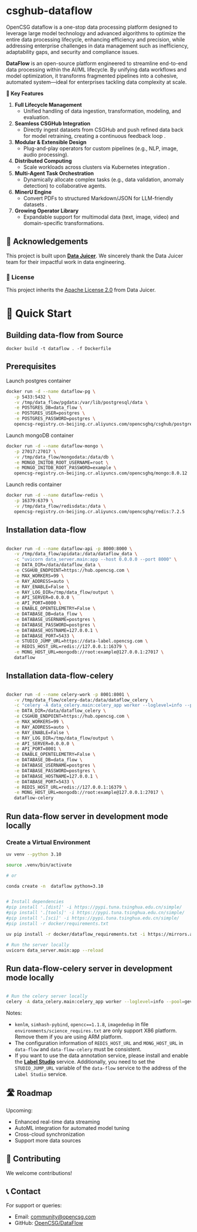 # csghub-dataflow
OpenCSG dataflow is a one-stop data processing platform designed to leverage large model technology and advanced algorithms to optimize the entire data processing lifecycle, enhancing efficiency and precision, while addressing enterprise challenges in data management such as inefficiency, adaptability gaps, and security and compliance issues.

**DataFlow** is an open-source platform engineered to streamline end-to-end data processing within the AI/ML lifecycle. By unifying data workflows and model optimization, it transforms fragmented pipelines into a cohesive, automated system—ideal for enterprises tackling data complexity at scale.  

**🔑 Key Features**
1. **Full Lifecycle Management**  
   - Unified handling of data ingestion, transformation, modeling, and evaluation.  
2. **Seamless CSGHub Integration**  
   - Directly ingest datasets from CSGHub and push refined data back for model retraining, creating a continuous feedback loop .  
3. **Modular & Extensible Design**  
   - Plug-and-play operators for custom pipelines (e.g., NLP, image, audio processing).  
4. **Distributed Computing**  
   - Scale workloads across clusters via Kubernetes integration .  
5. **Multi-Agent Task Orchestration**  
   - Dynamically allocate complex tasks (e.g., data validation, anomaly detection) to collaborative agents.  
6. **MinerU Engine**  
   - Convert PDFs to structured Markdown/JSON for LLM-friendly datasets .  
7. **Growing Operator Library**  
   - Expandable support for multimodal data (text, image, video) and domain-specific transformations.  

## 🔗 Acknowledgements  

This project is built upon **[Data Juicer](https://github.com/modelscope/data-juicer)**. We sincerely thank the Data Juicer team for their impactful work in data engineering.  

### 📜 License  
This project inherits the [Apache License 2.0](LICENSE) from Data Juicer.  

# 🚀 Quick Start

## Building data-flow from Source

```
docker build -t dataflow . -f Dockerfile
```

## Prerequisites

Launch postgres container

```bash
docker run -d --name dataflow-pg \
   -p 5433:5432 \
   -v /tmp/data_flow/pgdata:/var/lib/postgresql/data \
   -e POSTGRES_DB=data_flow \
   -e POSTGRES_USER=postgres \
   -e POSTGRES_PASSWORD=postgres \
   opencsg-registry.cn-beijing.cr.aliyuncs.com/opencsghq/csghub/postgres:15.10
```

Launch mongoDB container

```bash
docker run -d --name dataflow-mongo \
   -p 27017:27017 \
   -v /tmp/data_flow/mongodata:/data/db \
   -e MONGO_INITDB_ROOT_USERNAME=root \
   -e MONGO_INITDB_ROOT_PASSWORD=example \
   opencsg-registry.cn-beijing.cr.aliyuncs.com/opencsghq/mongo:8.0.12
```

Launch redis container

```bash
docker run -d --name dataflow-redis \
   -p 16379:6379 \
   -v /tmp/data_flow/redisdata:/data \
   opencsg-registry.cn-beijing.cr.aliyuncs.com/opencsghq/redis:7.2.5
```

## Installation data-flow

```bash

docker run -d --name dataflow-api -p 8000:8000 \
   -v /tmp/data_flow/apidata:/data/dataflow_data \
   -c "uvicorn data_server.main:app --host 0.0.0.0 --port 8000" \
   -e DATA_DIR=/data/dataflow_data \
   -e CSGHUB_ENDPOINT=https://hub.opencsg.com \
   -e MAX_WORKERS=99 \
   -e RAY_ADDRESS=auto \
   -e RAY_ENABLE=False \
   -e RAY_LOG_DIR=/tmp/data_flow/output \
   -e API_SERVER=0.0.0.0 \
   -e API_PORT=8000 \
   -e ENABLE_OPENTELEMETRY=False \
   -e DATABASE_DB=data_flow \
   -e DATABASE_USERNAME=postgres \
   -e DATABASE_PASSWORD=postgres \
   -e DATABASE_HOSTNAME=127.0.0.1 \
   -e DATABASE_PORT=5433 \
   -e STUDIO_JUMP_URL=https://data-label.opencsg.com \
   -e REDIS_HOST_URL=redis://127.0.0.1:16379 \
   -e MONG_HOST_URL=mongodb://root:example@127.0.0.1:27017 \
   dataflow

```

## Installation data-flow-celery

```bash

docker run -d --name celery-work -p 8001:8001 \
   -v /tmp/data_flow/celery-data:/data/dataflow_celery \
   -c "celery -A data_celery.main:celery_app worker --loglevel=info --pool=gevent" \
   -e DATA_DIR=/data/dataflow_celery \
   -e CSGHUB_ENDPOINT=https://hub.opencsg.com \
   -e MAX_WORKERS=99 \
   -e RAY_ADDRESS=auto \
   -e RAY_ENABLE=False \
   -e RAY_LOG_DIR=/tmp/data_flow/output \
   -e API_SERVER=0.0.0.0 \
   -e API_PORT=8001 \
   -e ENABLE_OPENTELEMETRY=False \
   -e DATABASE_DB=data_flow \
   -e DATABASE_USERNAME=postgres \
   -e DATABASE_PASSWORD=postgres \
   -e DATABASE_HOSTNAME=127.0.0.1 \
   -e DATABASE_PORT=5433 \
   -e REDIS_HOST_URL=redis://127.0.0.1:16379 \
   -e MONG_HOST_URL=mongodb://root:example@127.0.0.1:27017 \
   dataflow-celery

```

## Run data-flow server in development mode locally

### Create a Virtual Environment

```bash
uv venv --python 3.10

source .venv/bin/activate

# or

conda create -n  dataflow python=3.10
```

```bash

# Install dependencies
#pip install '.[dist]' -i https://pypi.tuna.tsinghua.edu.cn/simple/
#pip install '.[tools]' -i https://pypi.tuna.tsinghua.edu.cn/simple/
#pip install '.[sci]' -i https://pypi.tuna.tsinghua.edu.cn/simple/
#pip install -r docker/requirements.txt

uv pip install -r docker/dataflow_requirements.txt -i https://mirrors.aliyun.com/pypi/simple/

# Run the server locally
uvicorn data_server.main:app --reload
```

## Run data-flow-celery server in development mode locally

```bash

# Run the celery server locally
celery -A data_celery.main:celery_app worker --loglevel=info --pool=gevent
```

Notes: 
- `kenlm`, `simhash-pybind`, `opencc==1.1.8`, `imagededup` in file `environments/science_requires.txt` are only support X86 platform. Remove them if you are using ARM platform. 
- The configuration information of `REDIS_HOST_URL` and `MONG_HOST_URL` in `data-flow` and `data-flow-celery` must be consistent.
- If you want to use the data annotation service, please install and enable the **[Label Studio](https://github.com/OpenCSGs/label-studio)** service. Additionally, you need to set the `STUDIO_JUMP_URL` variable of the `data-flow` service to the address of the `Label Studio` service.

## 🛣️ Roadmap
Upcoming:  
- Enhanced real-time data streaming  
- AutoML integration for automated model tuning  
- Cross-cloud synchronization
- Support more data sources

## 🤝 Contributing
We welcome contributions! 

## 📞 Contact
For support or queries:  
- Email: [community@opencsg.com](mailto:community@opencsg.com)  
- GitHub: [OpenCSG/DataFlow](https://github.com/OpenCSGs)  
